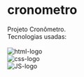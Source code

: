 # cronometro

Projeto Cronômetro. 
<br>
Tecnologias usadas:
<br>
<br>
<img src="https://img.shields.io/badge/HTML5-E34F26?style=for-the-badge&logo=html5&logoColor=white" alt="html-logo"/></a>
<br>
<img src="https://img.shields.io/badge/CSS3-1572B6?style=for-the-badge&logo=css3&logoColor=white" alt="css-logo"/></a>
<br>
<img src="https://img.shields.io/badge/JavaScript-F7DF1E?style=for-the-badge&logo=javascript&logoColor=black" alt="JS-logo"/></a>
